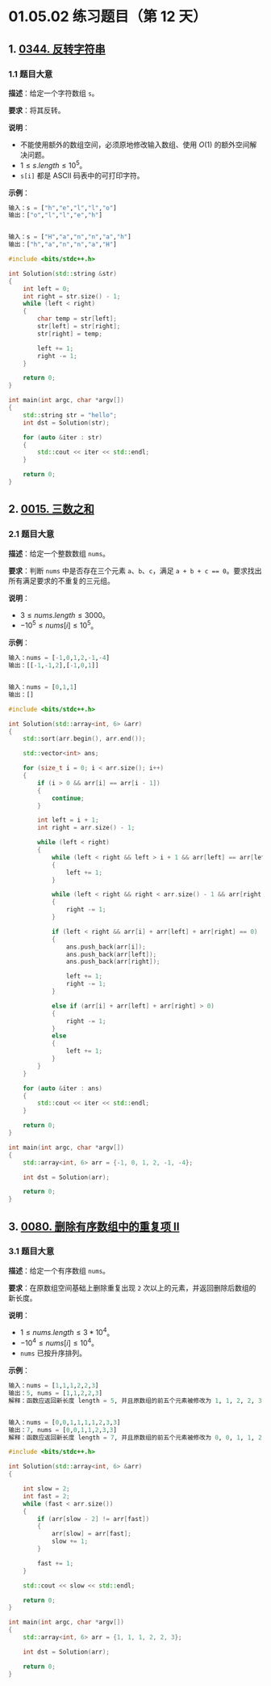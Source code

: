 # 01.05.02 练习题目（第 12 天）

## 1. [0344. 反转字符串](https://leetcode.cn/problems/reverse-string/)

### 1.1 题目大意

**描述**：给定一个字符数组 `s`。

**要求**：将其反转。

**说明**：

- 不能使用额外的数组空间，必须原地修改输入数组、使用 $O(1)$ 的额外空间解决问题。
- $1 \le s.length \le 10^5$。
- `s[i]` 都是 ASCII 码表中的可打印字符。

**示例**：

```Python
输入：s = ["h","e","l","l","o"]
输出：["o","l","l","e","h"]


输入：s = ["H","a","n","n","a","h"]
输出：["h","a","n","n","a","H"]
```

```C++
#include <bits/stdc++.h>

int Solution(std::string &str)
{
    int left = 0;
    int right = str.size() - 1;
    while (left < right)
    {
        char temp = str[left];
        str[left] = str[right];
        str[right] = temp;

        left += 1;
        right -= 1;
    }

    return 0;
}

int main(int argc, char *argv[])
{
    std::string str = "hello";
    int dst = Solution(str);

    for (auto &iter : str)
    {
        std::cout << iter << std::endl;
    }

    return 0;
}
```

## 2. [0015. 三数之和](https://leetcode.cn/problems/3sum/)

### 2.1 题目大意

**描述**：给定一个整数数组 `nums`。

**要求**：判断 `nums` 中是否存在三个元素 `a`、`b`、`c`，满足 `a + b + c == 0`。要求找出所有满足要求的不重复的三元组。

**说明**：

- $3 \le nums.length \le 3000$。
- $-10^5 \le nums[i] \le 10^5$。

**示例**：

```Python
输入：nums = [-1,0,1,2,-1,-4]
输出：[[-1,-1,2],[-1,0,1]]


输入：nums = [0,1,1]
输出：[]
```

```C++
#include <bits/stdc++.h>

int Solution(std::array<int, 6> &arr)
{
    std::sort(arr.begin(), arr.end());

    std::vector<int> ans;

    for (size_t i = 0; i < arr.size(); i++)
    {
        if (i > 0 && arr[i] == arr[i - 1])
        {
            continue;
        }

        int left = i + 1;
        int right = arr.size() - 1;

        while (left < right)
        {
            while (left < right && left > i + 1 && arr[left] == arr[left - 1])
            {
                left += 1;
            }

            while (left < right && right < arr.size() - 1 && arr[right + 1] == arr[right])
            {
                right -= 1;
            }

            if (left < right && arr[i] + arr[left] + arr[right] == 0)
            {
                ans.push_back(arr[i]);
                ans.push_back(arr[left]);
                ans.push_back(arr[right]);

                left += 1;
                right -= 1;
            }

            else if (arr[i] + arr[left] + arr[right] > 0)
            {
                right -= 1;
            }
            else
            {
                left += 1;
            }
        }
    }

    for (auto &iter : ans)
    {
        std::cout << iter << std::endl;
    }

    return 0;
}

int main(int argc, char *argv[])
{
    std::array<int, 6> arr = {-1, 0, 1, 2, -1, -4};

    int dst = Solution(arr);

    return 0;
}
```

## 3. [0080. 删除有序数组中的重复项 II](https://leetcode.cn/problems/remove-duplicates-from-sorted-array-ii/)

### 3.1 题目大意

**描述**：给定一个有序数组 `nums`。

**要求**：在原数组空间基础上删除重复出现 `2` 次以上的元素，并返回删除后数组的新长度。

**说明**：

- $1 \le nums.length \le 3 * 10^4$。
- $-10^4 \le nums[i] \le 10^4$。
- `nums` 已按升序排列。

**示例**：

```Python
输入：nums = [1,1,1,2,2,3]
输出：5, nums = [1,1,2,2,3]
解释：函数应返回新长度 length = 5, 并且原数组的前五个元素被修改为 1, 1, 2, 2, 3 。 不需要考虑数组中超出新长度后面的元素。


输入：nums = [0,0,1,1,1,1,2,3,3]
输出：7, nums = [0,0,1,1,2,3,3]
解释：函数应返回新长度 length = 7, 并且原数组的前五个元素被修改为 0, 0, 1, 1, 2, 3, 3 。 不需要考虑数组中超出新长度后面的元素。
```

```C++
#include <bits/stdc++.h>

int Solution(std::array<int, 6> &arr)
{

    int slow = 2;
    int fast = 2;
    while (fast < arr.size())
    {
        if (arr[slow - 2] != arr[fast])
        {
            arr[slow] = arr[fast];
            slow += 1;
        }

        fast += 1;
    }

    std::cout << slow << std::endl;

    return 0;
}

int main(int argc, char *argv[])
{
    std::array<int, 6> arr = {1, 1, 1, 2, 2, 3};

    int dst = Solution(arr);

    return 0;
}
```